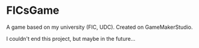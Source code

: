 # FICsGame
A game based on my university (FIC, UDC). Created on GameMakerStudio.

I couldn't end this project, but maybe in the future...
